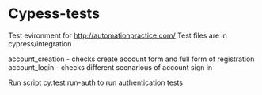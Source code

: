 # Cypess-tests
Test evironment for http://automationpractice.com/
Test files are in cypress/integration

account_creation - checks create account form and full form of registration
account_login - checks different scenarious of account sign in

Run script cy:test:run-auth to run authentication tests
